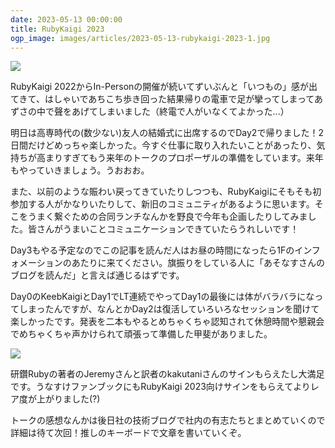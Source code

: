 ```yaml
---
date: 2023-05-13 00:00:00
title: RubyKaigi 2023
ogp_image: images/articles/2023-05-13-rubykaigi-2023-1.jpg
---
```

![](/static/images/articles/2023-05-13-rubykaigi-2023-1.jpg)

RubyKaigi 2022からIn-Personの開催が続いてずいぶんと「いつもの」感が出てきて、はしゃいであちこち歩き回った結果帰りの電車で足が攣ってしまってあずさの中で聲をあげてしまいました（終電で人がいなくてよかった...）

明日は高専時代の(数少ない)友人の結婚式に出席するのでDay2で帰りました！2日間だけどめっちゃ楽しかった。今すぐ仕事に取り入れたいことがあったり、気持ちが高まりすぎてもう来年のトークのプロポーザルの準備をしています。来年もやっていきましょう。うおおお。

また、以前のような賑わい戻ってきていたりしつつも、RubyKaigiにそもそも初参加する人がかなりいたりして、新旧のコミュニティがあるように思います。そこをうまく繋ぐための合同ランチなんかを野良で今年も企画したりしてみました。皆さんがうまいことコミュニケーションできていたらうれしいです！

Day3もやる予定なのでこの記事を読んだ人はお昼の時間になったら1Fのインフォメーションのあたりに来てください。旗振りをしている人に「あそなすさんのブログを読んだ」と言えば通じるはずです。

Day0のKeebKaigiとDay1でLT連続でやってDay1の最後には体がバラバラになってしまったんですが、なんとかDay2は復活していろいろなセッションを聞けて楽しかったです。発表を二本もやるとめちゃくちゃ認知されて休憩時間や懇親会でめちゃくちゃ声かけられて頑張って準備した甲斐がありました。

![](/static/images/articles/2023-05-13-rubykaigi-2023-2.jpg)

研鑽Rubyの著者のJeremyさんと訳者のkakutaniさんのサインもらえたし大満足です。うなすけファンブックにもRubyKaigi 2023向けサインをもらえてよりレア度が上がりました(?)

トークの感想なんかは後日社の技術ブログで社内の有志たちとまとめていくので詳細は待て次回！推しのキーボードで文章を書いていくぞ。

